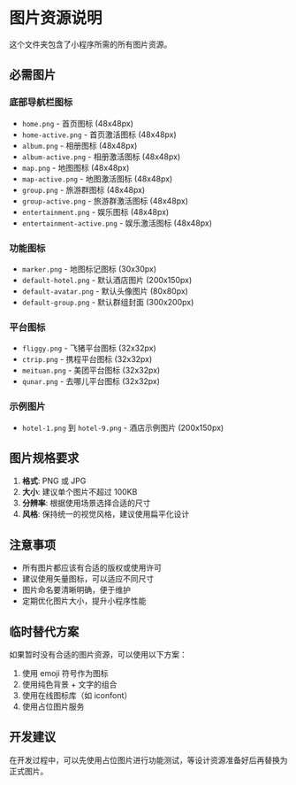 # 图片资源说明

这个文件夹包含了小程序所需的所有图片资源。

## 必需图片

### 底部导航栏图标
- `home.png` - 首页图标 (48x48px)
- `home-active.png` - 首页激活图标 (48x48px)
- `album.png` - 相册图标 (48x48px)
- `album-active.png` - 相册激活图标 (48x48px)
- `map.png` - 地图图标 (48x48px)
- `map-active.png` - 地图激活图标 (48x48px)
- `group.png` - 旅游群图标 (48x48px)
- `group-active.png` - 旅游群激活图标 (48x48px)
- `entertainment.png` - 娱乐图标 (48x48px)
- `entertainment-active.png` - 娱乐激活图标 (48x48px)

### 功能图标
- `marker.png` - 地图标记图标 (30x30px)
- `default-hotel.png` - 默认酒店图片 (200x150px)
- `default-avatar.png` - 默认头像图片 (80x80px)
- `default-group.png` - 默认群组封面 (300x200px)

### 平台图标
- `fliggy.png` - 飞猪平台图标 (32x32px)
- `ctrip.png` - 携程平台图标 (32x32px)
- `meituan.png` - 美团平台图标 (32x32px)
- `qunar.png` - 去哪儿平台图标 (32x32px)

### 示例图片
- `hotel-1.png` 到 `hotel-9.png` - 酒店示例图片 (200x150px)

## 图片规格要求

1. **格式**: PNG 或 JPG
2. **大小**: 建议单个图片不超过 100KB
3. **分辨率**: 根据使用场景选择合适的尺寸
4. **风格**: 保持统一的视觉风格，建议使用扁平化设计

## 注意事项

- 所有图片都应该有合适的版权或使用许可
- 建议使用矢量图标，可以适应不同尺寸
- 图片命名要清晰明确，便于维护
- 定期优化图片大小，提升小程序性能

## 临时替代方案

如果暂时没有合适的图片资源，可以使用以下方案：

1. 使用 emoji 符号作为图标
2. 使用纯色背景 + 文字的组合
3. 使用在线图标库（如 iconfont）
4. 使用占位图片服务

## 开发建议

在开发过程中，可以先使用占位图片进行功能测试，等设计资源准备好后再替换为正式图片。

